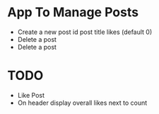 # App To Manage Posts

 - Create a new post 
		id
		post
		title
		likes (default 0)
- Delete a post
- Delete a post


# TODO

- Like Post 
- On header display overall likes next to count